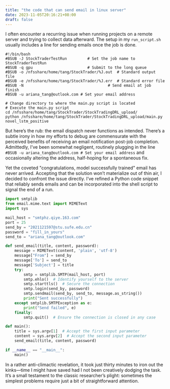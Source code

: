 ```yaml
---
title: "the code that can send email in linux server"
date: 2023-11-05T20:16:21+08:00
draft: false
---
```


I often encounter a recurring issue when running projects on a remote server and trying to collect data afterward. The setup in my `run_script.sh` usually includes a line for sending emails once the job is done.

```shell
#!/bin/bash
#BSUB -J StockTraderTestRun         # Set the job name to StockTraderTestRun
#BSUB -q gpu                        # Submit to the long queue
#BSUB -o /nfsshare/home/tang/StockTrader/%J.out  # Standard output file
#BSUB -e /nfsshare/home/tang/StockTrader/%J.err  # Standard error file
#BSUB -N                                     # Send email at job finish
#BSUB -u ariana_tang@outlook.com # Set your email address

# Change directory to where the main.py script is located
# Execute the main.py script
cd /nfsshare/home/tang/StockTrader/StockTradingDRL_upload/
python /nfsshare/home/tang/StockTrader/StockTradingDRL_upload/main.py novel_lstm_positive
```

But here’s the rub: the email dispatch never functions as intended. There’s a subtle irony in how my efforts to debug are commensurate with the perceived benefits of receiving an email notification post-job completion. Admittedly, I’ve been somewhat negligent, routinely plugging in the line `#BSUB -u ariana_tang@outlook.com # Set your email address` and occasionally altering the address, half-hoping for a spontaneous fix.

Yet the coveted "congratulations, model successfully trained" email has never arrived. Accepting that the solution won’t materialize out of thin air, I decided to confront the issue directly. I’ve refined a Python code snippet that reliably sends emails and can be incorporated into the shell script to signal the end of a run.

```python
import smtplib
from email.mime.text import MIMEText
import sys

mail_host = "smtphz.qiye.163.com"
port = 25
send_by = "2021121597@stu.sufe.edu.cn"
password = "fill_in_yours"
send_to = "ariana_tang@outlook.com"

def send_email(title, content, password):
    message = MIMEText(content, 'plain', 'utf-8')
    message["From"] = send_by
    message['To'] = send_to
    message['Subject'] = title
    try:
        smtp = smtplib.SMTP(mail_host, port)
        smtp.ehlo()  # Identify yourself to the server
        smtp.starttls()  # Secure the connection
        smtp.login(send_by, password)
        smtp.sendmail(send_by, send_to, message.as_string())
        print("Sent successfully")
    except smtplib.SMTPException as e:
        print("Send failed", e)
    finally:
        smtp.quit()  # Ensure the connection is closed in any case

def main():
    title = sys.argv[1]  # Accept the first input parameter
    content = sys.argv[2]  # Accept the second input parameter
    send_email(title, content, password)

if __name__ == "__main__":
    main()
```

In a rather anti-climactic revelation, it took just thirty minutes to iron out the kinks—time I might have saved had I not been creatively dodging the task. It’s a small testament to the classic researcher’s plight: sometimes the simplest problems require just a bit of straightforward attention.

